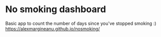 # No smoking dashboard

Basic app to count the number of days since you've stopped smoking :) https://alexmargineanu.github.io/nosmoking/